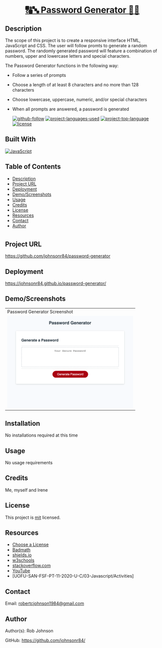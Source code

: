 <h1 align="center" color="blue"><a href="https://johnsonr84.github.io/password-generator/">🔠🔤 Password Generator 🔢🔣</a></h1>

## Description 
  The scope of this project is to create a responsive interface HTML, JavaScript and CSS. The user will follow promts to generate a random password. The randomly generated password will feature a combination of numbers, upper and lowercase letters and special characters. 
  
  The Password Generator functions in the following way: 
* Follow a series of prompts 
* Choose a length of at least 8 characters and no more than 128 characters
* Choose lowercase, uppercase, numeric, and/or special characters
* When all prompts are answered, a password is generated

  [![github-follow](https://img.shields.io/github/followers/johnsonr84?label=Follow&logoColor=lightgrey&style=social)](https://github.com/johnsonr84)
  [![project-languages-used](https://img.shields.io/github/languages/count/johnsonr84/readme-generator?color=orange)](https://github.com/johnsonr84/password-generator)
  [![project-top-language](https://img.shields.io/github/languages/top/johnsonr84/readme-generator?color=yellow)](https://github.com/johnsonr84/password-generator)
  [![license](https://img.shields.io/badge/license-mit-brightgreen.svg)](https://choosealicense.com/licenses/mit/)

## Built With
[![JavaScript](https://img.shields.io/badge/JavaScript-323330?style=for-the-badge&logo=javascript&logoColor=F7DF1E)](https://www.javascript.com/)

  ## Table of Contents 
  * [Description](#Description)
  * [Project URL](#Project-URL)
  * [Deployment](#Deployment)
  * [Demo/Screenshots](#Demo/Screenshots)
  * [Usage](#Usage)
  * [Credits](#Credits)
  * [License](#License)
  * [Resources](#Resources)
  * [Contact](#Contact)
  * [Author](#Author)
  #

## Project URL
  https://github.com/johnsonr84/password-generator

## Deployment
  https://johnsonr84.github.io/password-generator/

## Demo/Screenshots
  <table>
  <tr>
    <td>Password Generator Screenshot</td>
  </tr>
  <tr>
    <td><img src="screenshot.png" height=300 alt="screenshot of password generator"></td>
  </tr>
  </table>
 
  ## Installation 
  No installations required at this time 

  ## Usage 
  No usage requirements

  ## Credits 
  Me, myself and Irene 

  ## License 
  This project is [mit](https://choosealicense.com/licenses/mit/) licensed.

  ## Resources
  * [Choose a License](https://choosealicense.com/)
  * [Badmath](https://img.shields.io/github/languages/top/nielsenjared/badmath)
  * [shields.io](https://shields.io/)
  * [w3schools](https://www.w3schools.com/)
  * [stackoverflow.com](https://stackoverflow.com/)
  * [YouTube](https://www.youtube.com/)
  * [UOFU-SAN-FSF-PT-11-2020-U-C/03-Javascript/Activities]

  ## Contact
  Email: robertcjohnson1984@gmail.com 

  ## Author
  Author(s): Rob Johnson  

  GitHub: https://github.com/johnsonr84/ 
